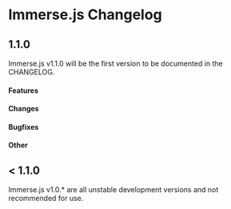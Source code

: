 # Immerse.js Changelog

## 1.1.0
Immerse.js v1.1.0 will be the first version to be documented in the CHANGELOG.

#### Features
#### Changes
#### Bugfixes
#### Other

## < 1.1.0
Immerse.js v1.0.* are all unstable development versions and not recommended for use.